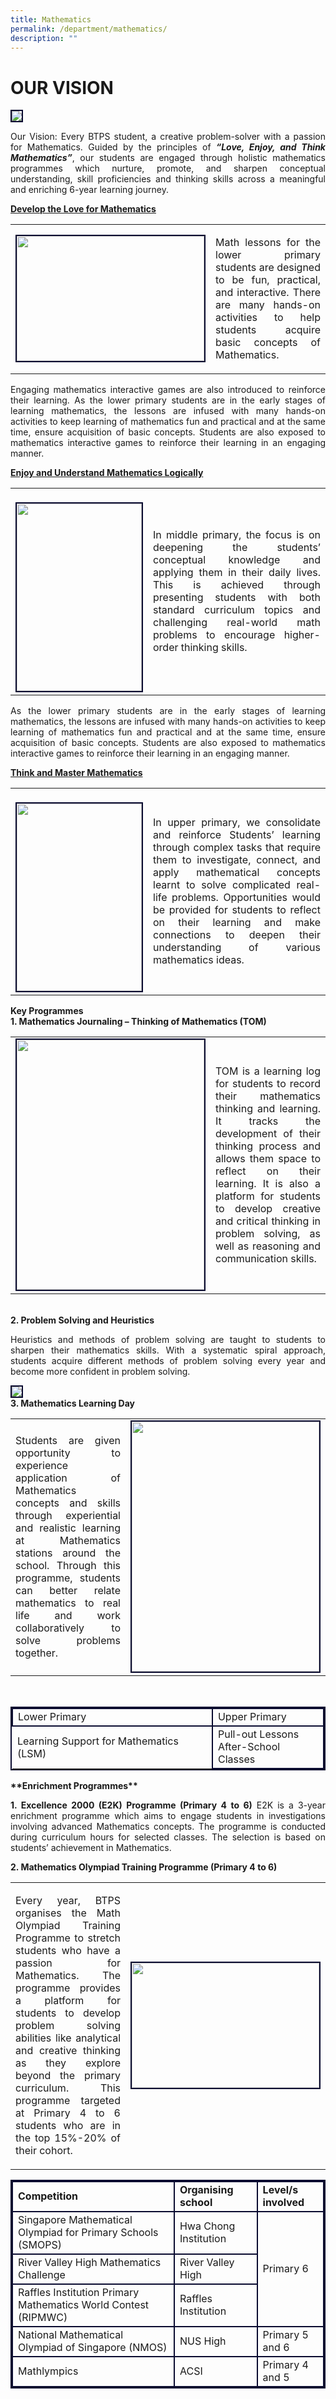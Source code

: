 ```yaml
---
title: Mathematics
permalink: /department/mathematics/
description: ""
---
```

# **OUR VISION**
<img style="border:2px solid #0A0B30" src="/images/btpsmath1.jpeg">
<p align="justify">Our Vision: Every BTPS student, a creative problem-solver with a passion for Mathematics. 
Guided by the principles of <strong><i>“Love, Enjoy, and Think Mathematics”</i></strong>, our students are engaged through holistic mathematics programmes which nurture, promote, and sharpen conceptual understanding, skill proficiencies and thinking skills across a meaningful and enriching 6-year learning journey.</p>

<strong><u>Develop the Love for Mathematics</u></strong>
<table><tbody><tr><td width="300">
<img style="border:2px solid #0A0B30; width:300px;height:200px;" src="/images/btpsmath2.jpeg"></td><td><p align="justify">Math lessons for the lower primary students are designed to be fun, practical, and interactive. There are many hands-on activities to help students acquire basic concepts of Mathematics. </p></td></tr></tbody></table>
<p align="justify">Engaging mathematics interactive games are also introduced to reinforce their learning. As the lower primary students are in the early stages of learning mathematics, the lessons are infused with many hands-on activities to keep learning of mathematics fun and practical and at the same time, ensure acquisition of basic concepts. Students are also exposed to mathematics interactive games to reinforce their learning in an engaging manner.</p>

<strong><u>Enjoy and Understand Mathematics Logically</u></strong>
<table><tbody><tr><td width="200"><br><img style="border:2px solid #0A0B30; width:200px;height:300px;" src="/images/btpsmath3.jpeg"></td>
<td><p align="justify">In middle primary, the focus is on deepening the students’ conceptual knowledge and applying them in their daily lives. This is achieved through presenting students with both standard curriculum topics and challenging real-world math problems to encourage higher-order thinking skills. </p></td></tr></tbody></table>
<p align="justify">
As the lower primary students are in the early stages of learning mathematics, the lessons are infused with many hands-on activities to keep learning of mathematics fun and practical and at the same time, ensure acquisition of basic concepts. Students are also exposed to mathematics interactive games to reinforce their learning in an engaging manner.
 </p>
<strong><u>Think and Master Mathematics</u> </strong>
<table><tbody><tr><td width="200"><br><img style="border:2px solid #0A0B30; width:200px;height:300px;" src="/images/btpsmath4.jpeg"></td><td><p align="justify">In upper primary, we consolidate and reinforce Students’ learning through complex tasks that require them to investigate, connect, and apply mathematical concepts learnt to solve complicated real-life problems. Opportunities would be provided for students to reflect on their learning and make connections to deepen their understanding of various mathematics ideas.</p></td></tr></tbody></table>

    
<strong>**Key Programmes**</strong><br>
<b>1. Mathematics Journaling – Thinking of Mathematics (TOM)</b>
<p align="justify">
<table><tbody><tr><td width="300"><img style="border:2px solid #0A0B30; width:300px;height:400px;" src="/images/btpsmath5.jpg"></td><td><p align="justify">TOM is a learning log for students to record their mathematics thinking and learning. It tracks the development of their thinking process and allows them space to reflect on their learning. It is also a platform for students to develop creative and critical thinking in problem solving, as well as reasoning and communication skills.</p></td></tr></tbody></table>
 </p>
<p></p>
<br>
<b>2. Problem Solving and Heuristics</b>
<p align="justify">
Heuristics and methods of problem solving are taught to students to sharpen their mathematics skills. With a systematic spiral approach, students acquire different methods of problem solving every year and become more confident in problem solving.</p>
<img style="border:2px solid #0A0B30" src="/images/btpsmath6.jpg"><br>
<b>3. Mathematics Learning Day</b>
<table><tbody><tr><td width="200">
<p align="justify">
Students are given opportunity to experience application of Mathematics concepts and skills through experiential and realistic learning at Mathematics stations around the school. Through this programme, students can better relate mathematics to real life and work collaboratively to solve problems together.</p></td>
<td width="300"><img style="border:2px solid #0A0B30; width:300px;height:400px;" src="/images/btpsmath7.jpeg"></td></tr></tbody></table>
<br>
<table style="border:2px solid #0A0B30">
<tbody><tr>
<td style="border:2px solid #0A0B30">Lower Primary </td><td style="border:2px solid #0A0B30">Upper Primary </td></tr><tr>
<td>Learning Support for Mathematics (LSM) </td><td style="border:2px solid #0A0B30">Pull-out Lessons
<br>After-School Classes
 </td></tr></tbody></table>
<strong>**Enrichment Programmes**</strong><br>

<p align="justify">
<b>1. Excellence 2000 (E2K) Programme (Primary 4 to 6)</b>
E2K is a 3-year enrichment programme which aims to engage students in investigations involving advanced Mathematics concepts. The programme is conducted during curriculum hours for selected classes. The selection is based on students’ achievement in Mathematics.</p>

<b>2. Mathematics Olympiad Training Programme (Primary 4 to 6)</b>
<table><tbody><tr><td><p align="justify">
Every year, BTPS organises the Math Olympiad Training Programme to stretch students who have a passion for Mathematics. The programme provides a platform for students to develop problem solving abilities like analytical and creative thinking as they explore beyond the primary curriculum. This programme targeted at Primary 4 to 6 students who are in the top 15%-20% of their cohort.</p></td>
<td width="300"><img style="border:2px solid #0A0B30; width:300px;height:200px;" src="/images/btpsmath8.jpeg"></td></tr></tbody></table>

<table style="border:2px solid #0A0B30">
<tbody><tr>
<td style="border:2px solid #0A0B30"><b>Competition</b> </td><td style="border:2px solid #0A0B30"><b>Organising school</b> </td><td style="border:2px solid #0A0B30"><b>Level/s involved</b> </td></tr><tr>
<td style="border:2px solid #0A0B30">Singapore Mathematical Olympiad for Primary Schools (SMOPS) </td><td style="border:2px solid #0A0B30">Hwa Chong Institution
 </td><td style="border:2px solid #0A0B30" rowspan="3">Primary 6
 </td></tr><tr>
<td style="border:2px solid #0A0B30">River Valley High Mathematics Challenge </td><td style="border:2px solid #0A0B30">River Valley High
 </td></tr><tr>
<td style="border:2px solid #0A0B30">Raffles Institution Primary Mathematics World Contest (RIPMWC)</td><td style="border:2px solid #0A0B30">Raffles Institution
 </td></tr><tr>
<td style="border:2px solid #0A0B30">National Mathematical Olympiad of Singapore (NMOS)</td><td style="border:2px solid #0A0B30">NUS High
 </td><td style="border:2px solid #0A0B30">Primary 5 and 6
 </td></tr><tr>
<td style="border:2px solid #0A0B30">Mathlympics </td><td style="border:2px solid #0A0B30">ACSI
 </td><td style="border:2px solid #0A0B30">Primary 4 and 5
 </td></tr></tbody></table>